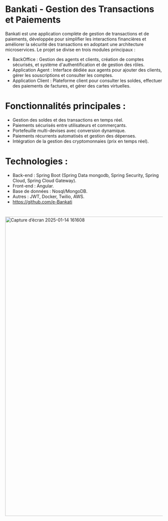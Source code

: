 # Bankati - Gestion des Transactions et Paiements

Bankati est une application complète de gestion de transactions et de paiements, développée pour simplifier les interactions financières et améliorer la sécurité des transactions en adoptant une architecture microservices. Le projet se divise en trois modules principaux :

 - BackOffice : Gestion des agents et clients, création de comptes sécurisés, et système d'authentification et de gestion des rôles.
 - Application Agent : Interface dédiée aux agents pour ajouter des clients, gérer les souscriptions et consulter les comptes.
 - Application Client : Plateforme client pour consulter les soldes, effectuer des paiements de factures, et gérer des cartes virtuelles.

# Fonctionnalités principales :
 - Gestion des soldes et des transactions en temps réel.
 - Paiements sécurisés entre utilisateurs et commerçants.
 - Portefeuille multi-devises avec conversion dynamique.
 - Paiements récurrents automatisés et gestion des dépenses.
 - Intégration de la gestion des cryptomonnaies (prix en temps réel).

# Technologies :
 - Back-end : Spring Boot (Spring Data mongodb, Spring Security, Spring Cloud, Spring Cloud Gateway).
 - Front-end : Angular.
 - Base de données : Nosql/MongoDB.
 - Autres : JWT, Docker, Twilio, AWS.
 - https://github.com/e-Bankati

#
<img width="958" alt="Capture d’écran 2025-01-14 161608" src="https://github.com/user-attachments/assets/88110eee-2b3f-4dab-a38d-8cc7497c19ec" />
